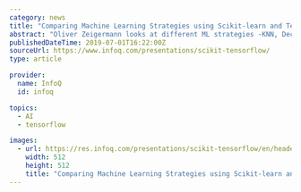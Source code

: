 ```yaml
---
category: news
title: "Comparing Machine Learning Strategies using Scikit-learn and TensorFlow"
abstract: "Oliver Zeigermann looks at different ML strategies -KNN, Decision Trees, Support Vector Machines, and Neural Networks- and visualize how they make predictions by plotting their decision boundaries. In this podcast Shane Hastie spoke to Pablo Santos of ..."
publishedDateTime: 2019-07-01T16:22:00Z
sourceUrl: https://www.infoq.com/presentations/scikit-tensorflow/
type: article

provider:
  name: InfoQ
  id: infoq

topics:
  - AI
  - tensorflow

images:
  - url: https://res.infoq.com/presentations/scikit-tensorflow/en/headerimage/Oliver-Zeigermann-h-1561470996531.jpg
    width: 512
    height: 512
    title: "Comparing Machine Learning Strategies using Scikit-learn and TensorFlow"
---
```

